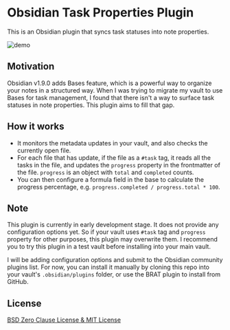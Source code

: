 # Obsidian Task Properties Plugin

This is an Obsidian plugin that syncs task statuses into note properties.

![demo](https://github.com/user-attachments/assets/53ce56ec-1fce-4fff-94e0-3bbb06f0fb05)


## Motivation

Obsidian v1.9.0 adds Bases feature, which is a powerful way to organize your notes in a structured way. When I was trying to migrate my vault to use Bases for task management, I found that there isn't a way to surface task statuses in note properties. This plugin aims to fill that gap.

## How it works

- It monitors the metadata updates in your vault, and also checks the currently open file.
- For each file that has update, if the file as a `#task` tag, it reads all the tasks in the file, and updates the `progress` property in the frontmatter of the file. `progress` is an object with `total` and `completed` counts.
- You can then configure a formula field in the base to calculate the progress percentage, e.g. `progress.completed / progress.total * 100`.

## Note

This plugin is currently in early development stage. It does not provide any configuration options yet. So if your vault uses `#task` tag and `progress` property for other purposes, this plugin may overwrite them. I recommend you to try this plugin in a test vault before installing into your main vault.

I will be adding configuration options and submit to the Obsidian community plugins list. For now, you can install it manually by cloning this repo into your vault's `.obsidian/plugins` folder, or use the BRAT plugin to install from GitHub.

## License

[BSD Zero Clause License & MIT License](LICENSE)
